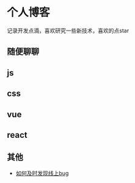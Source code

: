 # 个人博客

记录开发点滴，喜欢研究一些新技术，喜欢的点star

## 随便聊聊

## js


## css

## vue


## react


## 其他

- [如何及时发现线上bug](超链接地址 "超链接title")
